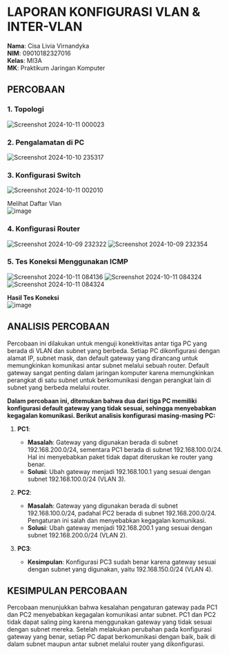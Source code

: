 # LAPORAN KONFIGURASI VLAN & INTER-VLAN

**Nama**: Cisa Livia Virnandyka  
**NIM**: 09010182327016  
**Kelas**: MI3A  
**MK**: Praktikum Jaringan Komputer  

## PERCOBAAN

### 1. Topologi

![Screenshot 2024-10-11 000023](https://github.com/user-attachments/assets/f9701175-5db6-42d4-83ef-b5e024e60e9e)

### 2. Pengalamatan di PC

![Screenshot 2024-10-10 235317](https://github.com/user-attachments/assets/ce714446-a5fa-4e30-bc1c-ee5dc6395ef3)

### 3. Konfigurasi Switch

![Screenshot 2024-10-11 002010](https://github.com/user-attachments/assets/4a83b59f-6472-4ef4-9d50-3a7296e0fad0)

Melihat Daftar Vlan          
![image](https://github.com/user-attachments/assets/e30736b2-4650-41f1-98d1-beac2cf36c0e)

### 4. Konfigurasi Router

![Screenshot 2024-10-09 232322](https://github.com/user-attachments/assets/45c5cf3f-53a5-48cf-bf2c-2f72e5514357)
![Screenshot 2024-10-09 232354](https://github.com/user-attachments/assets/4864d245-f5c6-4d25-a07b-5398714d4ba3)

### 5. Tes Koneksi Menggunakan ICMP

![Screenshot 2024-10-11 084136](https://github.com/user-attachments/assets/f9250edf-9750-43c1-8362-d0f9f7fe4af4)
![Screenshot 2024-10-11 084324](https://github.com/user-attachments/assets/e26783d9-f178-42f5-94ea-de42ffa031e3)
![Screenshot 2024-10-11 084324](https://github.com/user-attachments/assets/c3f08e6e-ebae-415e-8c30-771553a5ff38)


**Hasil Tes Koneksi**                             
![image](https://github.com/user-attachments/assets/7c51b5c6-1089-49ab-b1d0-812b41b98860)


## ANALISIS PERCOBAAN

Percobaan ini dilakukan untuk menguji konektivitas antar tiga PC yang berada di VLAN dan subnet yang berbeda. Setiap PC dikonfigurasi dengan alamat IP, subnet mask, dan default gateway yang dirancang untuk memungkinkan komunikasi antar subnet melalui sebuah router. Default gateway sangat penting dalam jaringan komputer karena memungkinkan perangkat di satu subnet untuk berkomunikasi dengan perangkat lain di subnet yang berbeda melalui router.

**Dalam percobaan ini, ditemukan bahwa dua dari tiga PC memiliki konfigurasi default gateway yang tidak sesuai, sehingga menyebabkan kegagalan komunikasi. Berikut analisis konfigurasi masing-masing PC:**

1. **PC1**:  
   - **Masalah**: Gateway yang digunakan berada di subnet 192.168.200.0/24, sementara PC1 berada di subnet 192.168.100.0/24. Hal ini menyebabkan paket tidak dapat diteruskan ke router yang benar.  
   - **Solusi**: Ubah gateway menjadi 192.168.100.1 yang sesuai dengan subnet 192.168.100.0/24 (VLAN 3).  

2. **PC2**:  
   - **Masalah**: Gateway yang digunakan berada di subnet 192.168.100.0/24, padahal PC2 berada di subnet 192.168.200.0/24. Pengaturan ini salah dan menyebabkan kegagalan komunikasi.  
   - **Solusi**: Ubah gateway menjadi 192.168.200.1 yang sesuai dengan subnet 192.168.200.0/24 (VLAN 2).  

3. **PC3**:  
   - **Kesimpulan**: Konfigurasi PC3 sudah benar karena gateway sesuai dengan subnet yang digunakan, yaitu 192.168.150.0/24 (VLAN 4).  

## KESIMPULAN PERCOBAAN

Percobaan menunjukkan bahwa kesalahan pengaturan gateway pada PC1 dan PC2 menyebabkan kegagalan komunikasi antar subnet. PC1 dan PC2 tidak dapat saling ping karena menggunakan gateway yang tidak sesuai dengan subnet mereka. Setelah melakukan perubahan pada konfigurasi gateway yang benar, setiap PC dapat berkomunikasi dengan baik, baik di dalam subnet maupun antar subnet melalui router yang dikonfigurasi.
